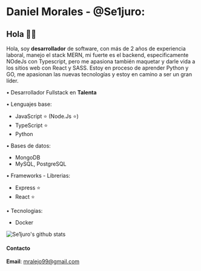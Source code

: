 # Daniel Morales - @Se1juro:

## Hola 👨‍💻

Hola, soy **desarrollador** de software, con más de 2 años de experiencia laboral, manejo el stack MERN, mi fuerte es el backend, especificamente NOdeJs con Typescript, pero me apasiona también maquetar y darle vida a los sitios web con React y SASS. Estoy en proceso de aprender Python y GO, me apasionan las nuevas tecnologías y estoy en camino a ser un gran líder.

• Desarrollador Fullstack en **Talenta**

• Lenguajes base:

  - JavaScript ⭐ (Node.Js ⭐)
  - TypeScript ⭐
  - Python
  
• Bases de datos:

  - MongoDB
  - MySQL, PostgreSQL
  
• Frameworks - Librerias:
  
  - Express ⭐
  - React ⭐
  
• Tecnologias:
  - Docker

![Se1juro's github stats](https://github-readme-stats.vercel.app/api?username=Se1juro&show_icons=true&theme=radical)

#### Contacto 

**Email**: mralejo99@gmail.com 

